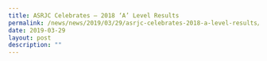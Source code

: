 ```yaml
---
title: ASRJC Celebrates – 2018 ‘A’ Level Results
permalink: /news/news/2019/03/29/asrjc-celebrates-2018-a-level-results/
date: 2019-03-29
layout: post
description: ""
---
```

